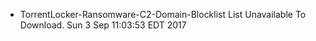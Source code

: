 * TorrentLocker-Ransomware-C2-Domain-Blocklist List Unavailable To Download. Sun 3 Sep 11:03:53 EDT 2017
